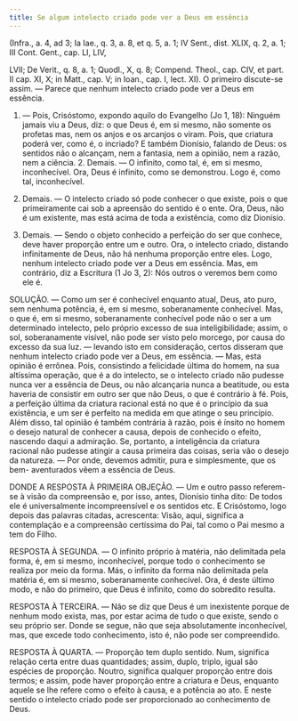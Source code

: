 ```yaml
---
title: Se algum intelecto criado pode ver a Deus em essência
---
```


(Infra., a. 4, ad 3; Ia Iae., q. 3, a. 8, et q. 5, a. 1; IV Sent., dist. XLIX, q. 2, a. 1; III Cont. Gent., cap. LI, LIV, 

LVII; De Verit., q. 8, a. 1; Quodl., X, q. 8; Compend. Theol., cap. CIV, et part. II cap. XI, X; in Matt., cap. V; in Ioan., cap. I, lect. XI).
  O primeiro discute-se assim. — Parece que nenhum intelecto criado pode ver a Deus em essência.  

1. — Pois, Crisóstomo, expondo aquilo do Evangelho (Jo 1, 18): Ninguém jamais viu a Deus, diz: o que Deus é, em si mesmo, não somente os profetas mas, nem os anjos e os arcanjos o viram. Pois, que criatura poderá ver, como é, o incriado? E também Dionísio, falando de Deus: os sentidos não o alcançam, nem a fantasia, nem a opinião, nem a razão, nem a ciência. 2. Demais. — O infinito, como tal, é, em si mesmo, inconhecível. Ora, Deus é infinito, como se demonstrou. Logo é, como tal, inconhecível.  

3. Demais. — O intelecto criado só pode conhecer o que existe, pois o que primeiramente cai sob a apreensão do sentido é o ente. Ora, Deus, não é um existente, mas está acima de toda a existência, como diz Dionísio.  

4. Demais. — Sendo o objeto conhecido a perfeição do ser que conhece, deve haver proporção entre um e outro. Ora, o intelecto criado, distando infinitamente de Deus, não há nenhuma proporção entre eles. Logo, nenhum intelecto criado pode ver a Deus em essência.  Mas, em contrário, diz a Escritura (1 Jo 3, 2): Nós outros o veremos bem como ele é.  

SOLUÇÃO. — Como um ser é conhecível enquanto atual, Deus, ato puro, sem nenhuma potência, é, em si mesmo, soberanamente conhecível. Mas, o que é, em si mesmo, soberanamente conhecível pode não o ser a um determinado intelecto, pelo próprio excesso de sua inteligibilidade; assim, o sol, soberanamente visível, não pode ser visto pelo morcego, por causa do excesso da sua luz. — levando isto em consideração, certos disseram que nenhum intelecto criado pode ver a Deus, em essência. — Mas, esta opinião é errônea. Pois, consistindo a felicidade última do homem, na sua altíssima operação, que é a do intelecto, se o intelecto criado não pudesse nunca ver a essência de Deus, ou não alcançaria nunca a beatitude, ou esta haveria de consistir em outro ser que não Deus, o que é contrário à fé. Pois, a perfeição última da criatura racional está no que é o princípio da sua existência, e um ser é perfeito na medida em que atinge o seu princípio. Além disso, tal opinião é também contrária à razão, pois é ínsito no homem o desejo natural de conhecer a causa, depois de conhecido o efeito, nascendo daqui a admiração. Se, portanto, a inteligência da criatura racional não pudesse atingir a causa primeira das coisas, seria vão o desejo da natureza. — Por onde, devemos admitir, pura e simplesmente, que os bem- aventurados vêem a essência de Deus.  

DONDE A RESPOSTA À PRIMEIRA OBJEÇÃO. — Um e outro passo referem-se à visão da compreensão e, por isso, antes, Dionísio tinha dito: De todos ele é universalmente incompreensível e os sentidos etc. E Crisóstomo, logo depois das palavras citadas, acrescenta: Visão, aqui, significa a contemplação e a compreensão certíssima do Pai, tal como o Pai mesmo a tem do Filho. 

RESPOSTA À SEGUNDA. — O infinito próprio à matéria, não delimitada pela forma, é, em si mesmo, inconhecível, porque todo o conhecimento se realiza por meio da forma. Más, o infinito da forma não delimitada pela matéria é, em si mesmo, soberanamente conhecível. Ora, é deste último modo, e não do primeiro, que Deus é infinito, como do sobredito resulta.  

RESPOSTA À TERCEIRA. — Não se diz que Deus é um inexistente porque de nenhum modo exista, mas, por estar acima de tudo o que existe, sendo o seu próprio ser. Donde se segue, não que seja absolutamente inconhecível, mas, que excede todo conhecimento, isto é, não pode ser compreendido.  

RESPOSTA À QUARTA. — Proporção tem duplo sentido. Num, significa relação certa entre duas quantidades; assim, duplo, triplo, igual são espécies de proporção. Noutro, significa qualquer proporção entre dois termos; e assim, pode haver proporção entre a criatura e Deus, enquanto aquele se lhe refere como o efeito à causa, e a potência ao ato. E neste sentido o intelecto criado pode ser proporcionado ao conhecimento de Deus.